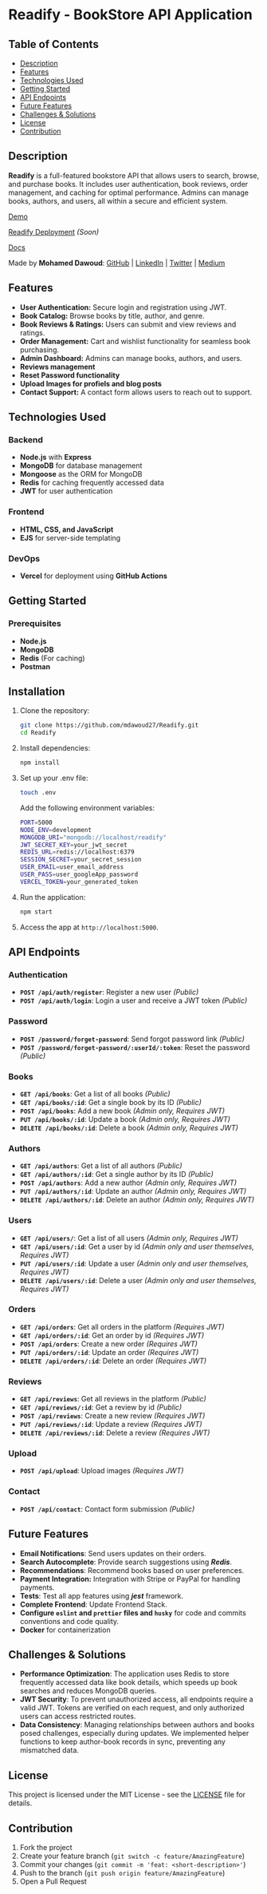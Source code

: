 # Readify - BookStore API Application

## Table of Contents

- [Description](#description)
- [Features](#features)
- [Technologies Used](#technologies-used)
- [Getting Started](#getting-started)
- [API Endpoints](#api-endpoints)
- [Future Features](#future-features)
- [Challenges & Solutions](#challenges--solutions)
- [License](#license)
- [Contribution](#contribution)

## Description

**Readify** is a full-featured bookstore API that allows users to search, browse, and purchase books. It includes user authentication, book reviews, order management, and caching for optimal performance. Admins can manage books, authors, and users, all within a secure and efficient system.

[Demo](https://)

[Readify Deployment]() _(Soon)_

[Docs](https://docs.google.com/presentation/d/1v05h9lUmALioyo76DtdWdrXOouYxqT6L/edit#slide=id.p1)

Made by **Mohamed Dawoud**: [GitHub](https://github.com/mdawoud27) | [LinkedIn](https://www.linkedin.com/in/dawoud27) | [Twitter](https://x.com/mad_d27) | [Medium](https://medium.com/@dawoud27)

## Features

- **User Authentication:** Secure login and registration using JWT.
- **Book Catalog:** Browse books by title, author, and genre.
- **Book Reviews & Ratings:** Users can submit and view reviews and ratings.
- **Order Management:** Cart and wishlist functionality for seamless book purchasing.
- **Admin Dashboard:** Admins can manage books, authors, and users.
- **Reviews management**
- **Reset Password functionality**
- **Upload Images for profiels and blog posts**
- **Contact Support:** A contact form allows users to reach out to support.

## Technologies Used

### Backend

- **Node.js** with **Express**
- **MongoDB** for database management
- **Mongoose** as the ORM for MongoDB
- **Redis** for caching frequently accessed data
- **JWT** for user authentication

### Frontend

- **HTML, CSS, and JavaScript**
- **EJS** for server-side templating

### DevOps

- **Vercel** for deployment using **GitHub Actions**

## Getting Started

### Prerequisites

- **Node.js**
- **MongoDB**
- **Redis** (For caching)
- **Postman**

## Installation

1. Clone the repository:

   ```bash
   git clone https://github.com/mdawoud27/Readify.git
   cd Readify
   ```

2. Install dependencies:

   ```bash
   npm install
   ```

3. Set up your .env file:

   ```bash
   touch .env
   ```

   Add the following environment variables:

   ```bash
   PORT=5000
   NODE_ENV=development
   MONGODB_URI="mongodb://localhost/readify"
   JWT_SECRET_KEY=your_jwt_secret
   REDIS_URL=redis://localhost:6379
   SESSION_SECRET=your_secret_session
   USER_EMAIL=user_email_address
   USER_PASS=user_googleApp_password
   VERCEL_TOKEN=your_generated_token
   ```

4. Run the application:

   ```bash
   npm start
   ```

5. Access the app at `http://localhost:5000`.

## API Endpoints

### Authentication

- **`POST /api/auth/register`**: Register a new user _(Public)_
- **`POST /api/auth/login`**: Login a user and receive a JWT token _(Public)_

### Password

- **`POST /password/forget-password`**: Send forgot password link _(Public)_
- **`POST /password/forget-password/:userId/:token`**: Reset the password _(Public)_

### Books

- **`GET /api/books`**: Get a list of all books _(Public)_
- **`GET /api/books/:id`**: Get a single book by its ID _(Public)_
- **`POST /api/books`**: Add a new book _(Admin only, Requires JWT)_
- **`PUT /api/books/:id`**: Update a book _(Admin only, Requires JWT)_
- **`DELETE /api/books/:id`**: Delete a book _(Admin only, Requires JWT)_

### Authors

- **`GET /api/authors`**: Get a list of all authors _(Public)_
- **`GET /api/authors/:id`**: Get a single author by its ID _(Public)_
- **`POST /api/authors`**: Add a new author _(Admin only, Requires JWT)_
- **`PUT /api/authors/:id`**: Update an author _(Admin only, Requires JWT)_
- **`DELETE /api/authors/:id`**: Delete an author _(Admin only, Requires JWT)_

### Users

- **`GET /api/users/`**: Get a list of all users _(Admin only, Requires JWT)_
- **`GET /api/users/:id`**: Get a user by id _(Admin only and user themselves, Requires JWT)_
- **`PUT /api/users/:id`**: Update a user _(Admin only and user themselves, Requires JWT)_
- **`DELETE /api/users/:id`**: Delete a user _(Admin only and user themselves, Requires JWT)_

### Orders

- **`GET /api/orders`**: Get all orders in the platform _(Requires JWT)_
- **`GET /api/orders/:id`**: Get an order by id _(Requires JWT)_
- **`POST /api/orders`**: Create a new order _(Requires JWT)_
- **`PUT /api/orders/:id`**: Update an order _(Requires JWT)_
- **`DELETE /api/orders/:id`**: Delete an order _(Requires JWT)_

### Reviews

- **`GET /api/reviews`**: Get all reviews in the platform _(Public)_
- **`GET /api/reviews/:id`**: Get a review by id _(Public)_
- **`POST /api/reviews`**: Create a new review _(Requires JWT)_
- **`PUT /api/reviews/:id`**: Update a review _(Requires JWT)_
- **`DELETE /api/reviews/:id`**: Delete a review _(Requires JWT)_

### Upload

- **`POST /api/upload`**: Upload images _(Requires JWT)_

### Contact

- **`POST /api/contact`**: Contact form submission _(Public)_

## Future Features

- **Email Notifications**: Send users updates on their orders.
- **Search Autocomplete**: Provide search suggestions using **_Redis_**.
- **Recommendations**: Recommend books based on user preferences.
- **Payment Integration:** Integration with Stripe or PayPal for handling payments.
- **Tests**: Test all app features using **_jest_** framework.
- **Complete Frontend**: Update Frontend Stack.
- **Configure `eslint` and `prettier` files and `husky`** for code and commits conventions and code quality.
- **Docker** for containerization

## Challenges & Solutions

- **Performance Optimization**: The application uses Redis to store frequently accessed data like book details, which speeds up book searches and reduces MongoDB queries.
- **JWT Security**: To prevent unauthorized access, all endpoints require a valid JWT. Tokens are verified on each request, and only authorized users can access restricted routes.
- **Data Consistency**: Managing relationships between authors and books posed challenges, especially during updates. We implemented helper functions to keep author-book records in sync, preventing any mismatched data.

<!--## Tree of the project

```bash
readify/
├── .github/                # GitHub workflows, actions, etc.
│   └── workflows/
│       └── ci.yml          # GitHub CI workflow for testing
├── config/                 # Configuration files (DB, Redis, etc.)
│   └── db.js               # MongoDB connection
│   └── redis.js            # Redis configuration
├── controllers/            # Logic for handling requests
│   ├── authController.js   # Authentication (login, register)
│   ├── authorController.js # Author management
│   ├── bookController.js   # Book management
│   ├── orderController.js  # Order management
│   ├── reviewController.js # Reviews and ratings
│   └── userController.js   # User profile management
├── middlewares/            # Custom middlewares
│   ├── auth.js             # JWT authentication middleware
│   ├── errorHandler.js     # Error handling middleware
│   └── logger.js           # Request logging middleware
├── models/                 # Mongoose models (database schemas)
│   ├── Author.js           # Author schema
│   ├── Book.js             # Book schema
│   ├── Order.js            # Order schema
│   ├── Review.js           # Review schema
│   └── User.js             # User schema
├── routes/                 # API routes for each resource
│   ├── auth.js             # Routes for authentication
│   ├── authors.js          # Routes for authors
│   ├── books.js            # Routes for books
│   ├── orders.js           # Routes for orders
│   ├── reviews.js          # Routes for reviews
│   └── users.js            # Routes for user profiles
├── services/               # Business logic, external services (e.g., Redis)
│   ├── cacheService.js     # Redis caching service
│   ├── paymentService.js   # Payment gateway integration (Stripe/PayPal)
│   └── emailService.js     # Email notifications service
├── utils/                  # Utility functions
│   ├── validators.js       # Data validation logic
│   └── helpers.js          # Helper functions
├── views/                  # EJS templates (for forgot password, etc.)
│   ├── forgot-password.ejs
│   ├── link-send.ejs
│   ├── reset-password.ejs
│   └── success-password.ejs
├── .env                    # Environment variables
├── .gitignore              # Git ignore file
├── app.js                  # Express app initialization
├── package.json            # NPM package file
├── README.md               # Project documentation
├── seeder.js               # Seed initial data into the database
└── tests/                  # Unit and integration tests
    ├── auth.test.js        # Tests for authentication
    ├── book.test.js        # Tests for book endpoints
    └── user.test.js        # Tests for user-related endpoints
```
-->

## License

This project is licensed under the MIT License - see the [LICENSE](./LICENSE) file for details.

## Contribution

1. Fork the project
2. Create your feature branch (`git switch -c feature/AmazingFeature`)
3. Commit your changes (`git commit -m 'feat: <short-description>'`)
4. Push to the branch (`git push origin feature/AmazingFeature`)
5. Open a Pull Request
